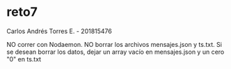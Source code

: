 # reto7
Carlos Andrés Torres E. - 201815476

NO correr con Nodaemon. 
NO borrar los archivos mensajes.json y ts.txt. Si se desean borrar los datos, dejar un array vacío en mensajes.json y un cero "0" en ts.txt
